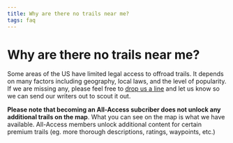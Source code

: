 ```yaml
---
title: Why are there no trails near me?
tags: faq
--- 
```


# Why are there no trails near me?

Some areas of the US have limited legal access to offroad 
trails. It depends on many factors including geography, local laws,
and the level of popularity. If we are missing any, please feel free 
to <a href="mailto:info@trailsoffroad.com">drop us a line</a> and 
let us know so we can send our writers out to scout it out.

<strong>Please note that becoming an All-Access subcriber does not 
unlock any additional trails on the map</strong>. What you can 
see on the map is what we have available. All-Access members unlock 
additional content for certain premium trails (eg. more thorough 
descriptions, ratings, waypoints, etc.) 